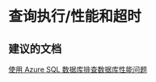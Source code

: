 <properties
    pageTitle="query execution/performance and time-outs"
    description="查询执行/性能和超时"
    service="microsoft.sql"
    resource="servers"
    authors="aashu"
    displayOrder=""
    selfHelpType="generic"
    supportTopicIds="31980430"
    resourceTags=""
    productPesIds="13491"
    cloudEnvironments="public"
/>


# 查询执行/性能和超时

## **建议的文档**
[使用 Azure SQL 数据库排查数据库性能问题](https://azure.microsoft.com/documentation/articles/sql-database-troubleshoot-performance/)



<!--HONumber=Jul16_HO4-->


